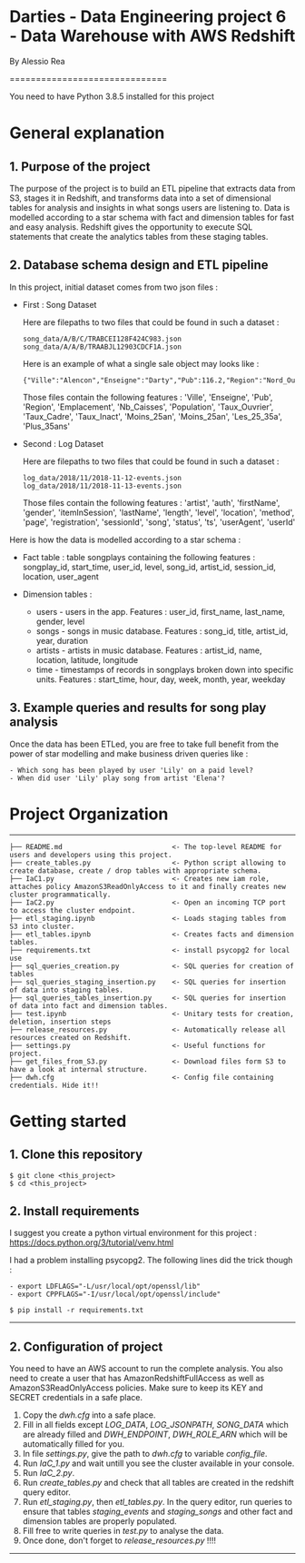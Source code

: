 # Darties - Data Engineering project 6 -  Data Warehouse with AWS Redshift

By Alessio Rea

==============================

You need to have Python 3.8.5 installed for this project

# General explanation 

## 1. Purpose of the project

The purpose of the project is to build an ETL pipeline that extracts data from S3, stages it in Redshift, and transforms data into a set of dimensional tables for analysis and insights in what songs users are listening to. Data is modelled according to a star schema with fact and dimension tables for fast and easy analysis. Redshift gives the opportunity to execute SQL statements that create the analytics tables from these staging tables.



## 2. Database schema design and ETL pipeline

In this project, initial dataset comes from two json files :

- First : Song Dataset
    
    Here are filepaths to two files that could be found in such a dataset :

    ```
    song_data/A/B/C/TRABCEI128F424C983.json
    song_data/A/A/B/TRAABJL12903CDCF1A.json
    ```

    Here is an example of what a single sale object may looks like :

    ```
    {"Ville":"Alencon","Enseigne":"Darty","Pub":116.2,"Region":"Nord_Ouest","Emplacement":"Centre_Ville","Nb_Caisses":15,"Population":1394451,"Taux_Ouvrier":14.7,"Taux_Cadre":2.7,"Taux_Inact":39.4,"Moins_25an":35.5,"Les_25_35a":14.6,"Plus_35ans":49.9}
    ```

    Those files contain the following features : 'Ville', 'Enseigne', 'Pub', 'Region', 'Emplacement', 'Nb_Caisses', 'Population', 'Taux_Ouvrier', 'Taux_Cadre', 'Taux_Inact', 'Moins_25an', 'Moins_25an', 'Les_25_35a', 'Plus_35ans'

- Second : Log Dataset
    
    Here are filepaths to two files that could be found in such a dataset :

    ```
    log_data/2018/11/2018-11-12-events.json
    log_data/2018/11/2018-11-13-events.json
    ```
    
    Those files contain the following features : 'artist', 'auth', 'firstName', 'gender', 'itemInSession', 'lastName',
       'length', 'level', 'location', 'method', 'page', 'registration',
       'sessionId', 'song', 'status', 'ts', 'userAgent', 'userId'


Here is how the data is modelled according to a star schema :

- Fact table : table songplays containing the following features : songplay_id, start_time, user_id, level, song_id, artist_id, session_id, location, user_agent

- Dimension tables : 

    - users - users in the app. Features : user_id, first_name, last_name, gender, level
    - songs - songs in music database. Features : song_id, title, artist_id, year, duration
    - artists - artists in music database. Features : artist_id, name, location, latitude, longitude
    - time - timestamps of records in songplays broken down into specific units. Features : start_time, hour, day, week, month, year, weekday


## 3. Example queries and results for song play analysis

Once the data has been ETLed, you are free to take full benefit from the power of star modelling and make business driven queries like :

    - Which song has been played by user 'Lily' on a paid level?
    - When did user 'Lily' play song from artist 'Elena'?



# Project Organization 
----------------------

    ├── README.md                           <- The top-level README for users and developers using this project.
    ├── create_tables.py                    <- Python script allowing to create database, create / drop tables with appropriate schema.
    ├── IaC1.py                             <- Creates new iam role, attaches policy AmazonS3ReadOnlyAccess to it and finally creates new cluster programmatically.
    ├── IaC2.py                             <- Open an incoming TCP port to access the cluster endpoint.
    ├── etl_staging.ipynb                   <- Loads staging tables from S3 into cluster.
    ├── etl_tables.ipynb                    <- Creates facts and dimension tables.
    ├── requirements.txt                    <- install psycopg2 for local use
    ├── sql_queries_creation.py             <- SQL queries for creation of tables
    ├── sql_queries_staging_insertion.py    <- SQL queries for insertion of data into staging tables.
    ├── sql_queries_tables_insertion.py     <- SQL queries for insertion of data into fact and dimension tables.
    ├── test.ipynb                          <- Unitary tests for creation, deletion, insertion steps
    ├── release_resources.py                <- Automatically release all resources created on Redshift.
    ├── settings.py                         <- Useful functions for project.
    ├── get_files_from_S3.py                <- Download files form S3 to have a look at internal structure.
    ├── dwh.cfg                             <- Config file containing credentials. Hide it!!




# Getting started

## 1. Clone this repository

```
$ git clone <this_project>
$ cd <this_project>
```

## 2. Install requirements

I suggest you create a python virtual environment for this project : <https://docs.python.org/3/tutorial/venv.html>

I had a problem installing psycopg2. The following lines did the trick though :

```
- export LDFLAGS="-L/usr/local/opt/openssl/lib"
- export CPPFLAGS="-I/usr/local/opt/openssl/include"
```

```
$ pip install -r requirements.txt
```

--------


## 2. Configuration of project

You need to have an AWS account to run the complete analysis. You also need to create a user that has AmazonRedshiftFullAccess as well as AmazonS3ReadOnlyAccess policies. Make sure to keep its KEY and SECRET credentials in a safe place.

1. Copy the *dwh.cfg* into a safe place.
2. Fill in all fields except *LOG_DATA*, *LOG_JSONPATH*, *SONG_DATA* which are already filled and *DWH_ENDPOINT*, *DWH_ROLE_ARN* which will be automatically filled for you. 
3. In file *settings.py*, give the path to *dwh.cfg* to variable *config_file*.
4. Run *IaC_1.py* and wait untill you see the cluster available in your console.
4. Run *IaC_2.py*.
5. Run *create_tables.py* and check that all tables are created in the redshift query editor.
6. Run *etl_staging.py*, then *etl_tables.py*. In the query editor, run queries to ensure that tables *staging_events* and *staging_songs* and other fact and dimension tables are properly populated.
7. Fill free to write queries in *test.py* to analyse the data.
8. Once done, don't forget to *release_resources.py* !!!!


--------



